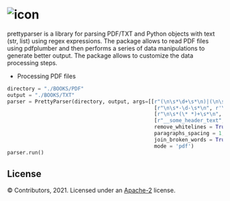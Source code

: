 
![icon](https://user-images.githubusercontent.com/10769732/140849995-fba5d146-9317-4324-b200-b6a3f6b0a07a.png)
===========


prettyparser is a library for parsing PDF/TXT and Python objects with text (str, list) using regex expressions. The package allows to read PDF files using pdfplumber and then performs a series of
data manipulations to generate better output. The package allows to customize the data processing steps.


- Processing PDF files

```Python
directory = "./BOOKS/PDF"
output = "./BOOKS/TXT"
parser = PrettyParser(directory, output, args=[[r"(\n\s*\d+\s*\n)|(\n\s*\d+\s*$)", r'\n\n'],
                                                [r"\n\s*-\d-\s*\n", r'\n\n'], 
                                                [r"\n\s*(\* *)+\s*\n", r'\n\n'],
                                                [r"__some_header_text", r'\n\n', re.IGNORECASE],
                                                remove_whitelines = True,
                                                paragraphs_spacing = 1,
                                                join_broken_words = True,
                                                mode = 'pdf')
parser.run()
```
 
License
-------
© Contributors, 2021. Licensed under an [Apache-2](https://github.com/dmlc/xgboost/blob/master/LICENSE) license.


